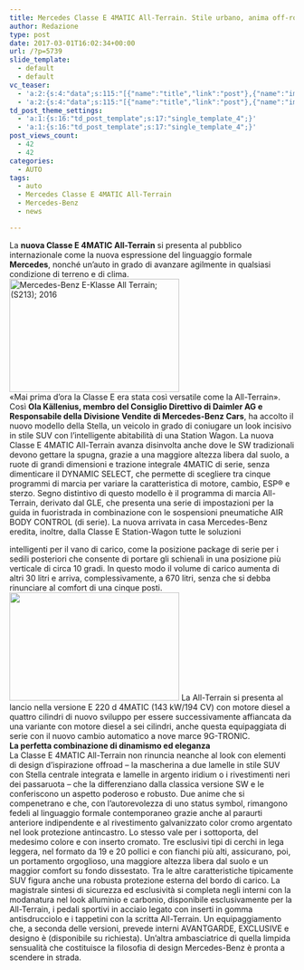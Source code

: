 ```yaml
---
title: Mercedes Classe E 4MATIC All-Terrain. Stile urbano, anima off-road
author: Redazione
type: post
date: 2017-03-01T16:02:34+00:00
url: /?p=5739
slide_template:
  - default
  - default
vc_teaser:
  - 'a:2:{s:4:"data";s:115:"[{"name":"title","link":"post"},{"name":"image","image":"featured","link":"none"},{"name":"text","mode":"excerpt"}]";s:7:"bgcolor";s:0:"";}'
  - 'a:2:{s:4:"data";s:115:"[{"name":"title","link":"post"},{"name":"image","image":"featured","link":"none"},{"name":"text","mode":"excerpt"}]";s:7:"bgcolor";s:0:"";}'
td_post_theme_settings:
  - 'a:1:{s:16:"td_post_template";s:17:"single_template_4";}'
  - 'a:1:{s:16:"td_post_template";s:17:"single_template_4";}'
post_views_count:
  - 42
  - 42
categories:
  - AUTO
tags:
  - auto
  - Mercedes Classe E 4MATIC All-Terrain
  - Mercedes-Benz
  - news

---
```

La **nuova Classe E 4MATIC All-Terrain** si presenta al pubblico internazionale come la nuova espressione del linguaggio formale **Mercedes**, nonché un&#8217;auto in grado di avanzare agilmente in qualsiasi condizione di terreno e di clima. <img decoding="async" loading="lazy" class="size-medium wp-image-5741 alignleft" src="https://progressonline.it/wp-content/uploads/2017/03/Classe_E_All_Terrain_34-1-300x200.jpg" alt="Mercedes-Benz E-Klasse All Terrain; (S213); 2016" width="300" height="200" />  
«Mai prima d’ora la Classe E era stata così versatile come la All-Terrain». Così **Ola Källenius, membro del Consiglio Direttivo di Daimler AG e Responsabile della Divisione Vendite di Mercedes-Benz Cars**, ha accolto il nuovo modello della Stella, un veicolo in grado di coniugare un look incisivo in stile SUV con l’intelligente abitabilità di una Station Wagon. La nuova Classe E 4MATIC All-Terrain avanza disinvolta anche dove le SW tradizionali devono gettare la spugna, grazie a una maggiore altezza libera dal suolo, a ruote di grandi dimensioni e trazione integrale 4MATIC di serie, senza dimenticare il DYNAMIC SELECT, che permette di scegliere tra cinque programmi di marcia per variare la caratteristica di motore, cambio, ESP® e sterzo. Segno distintivo di questo modello è il programma di marcia All-Terrain, derivato dal GLE, che presenta una serie di impostazioni per la guida in fuoristrada in combinazione con le sospensioni pneumatiche AIR BODY CONTROL (di serie). La nuova arrivata in casa Mercedes-Benz eredita, inoltre, dalla Classe E Station-Wagon tutte le soluzioni

intelligenti per il vano di carico, come la posizione package di serie per i sedili posteriori che consente di portare gli schienali in una posizione più verticale di circa 10 gradi. In questo modo il volume di carico aumenta di altri 30 litri e arriva, complessivamente, a 670 litri, senza che si debba rinunciare al comfort di una cinque posti.<img decoding="async" loading="lazy" class="size-medium wp-image-5742 alignright" src="https://progressonline.it/wp-content/uploads/2017/03/E220_d_4MATIC_All_Terrain_iridium_silver_51-300x191.jpg" alt="" width="300" height="191" /> La All-Terrain si presenta al lancio nella versione E 220 d 4MATIC (143 kW/194 CV) con motore diesel a quattro cilindri di nuovo sviluppo per essere successivamente affiancata da una variante con motore diesel a sei cilindri, anche questa equipaggiata di serie con il nuovo cambio automatico a nove marce 9G-TRONIC.  
**La perfetta combinazione di dinamismo ed eleganza**  
La Classe E 4MATIC All-Terrain non rinuncia neanche al look con elementi di design d&#8217;ispirazione offroad &#8211; la mascherina a due lamelle in stile SUV con Stella centrale integrata e lamelle in argento iridium o i rivestimenti neri dei passaruota &#8211; che la differenziano dalla classica versione SW e le conferiscono un aspetto poderoso e robusto. Due anime che si compenetrano e che, con l&#8217;autorevolezza di uno status symbol, rimangono fedeli al linguaggio formale contemporaneo grazie anche al paraurti anteriore indipendente e al rivestimento galvanizzato color cromo argentato nel look protezione antincastro. Lo stesso vale per i sottoporta, del medesimo colore e con inserto cromato. Tre esclusivi tipi di cerchi in lega leggera, nel formato da 19 e 20 pollici e con fianchi più alti, assicurano, poi, un portamento orgoglioso, una maggiore altezza libera dal suolo e un maggior comfort su fondo dissestato. Tra le altre caratteristiche tipicamente SUV figura anche una robusta protezione esterna del bordo di carico. La magistrale sintesi di sicurezza ed esclusività si completa negli interni con la modanatura nel look alluminio e carbonio, disponibile esclusivamente per la All-Terrain, i pedali sportivi in acciaio legato con inserti in gomma antisdrucciolo e i tappetini con la scritta All-Terrain. Un equipaggiamento che, a seconda delle versioni, prevede interni AVANTGARDE, EXCLUSIVE e designo è (disponibile su richiesta). Un’altra ambasciatrice di quella limpida sensualità che costituisce la filosofia di design Mercedes-Benz è pronta a scendere in strada.